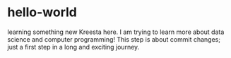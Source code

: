 # hello-world
learning something new
Kreesta here. I am trying to learn more about data science and computer programming! This step is about commit changes;  just a first step in a long and exciting journey. 
